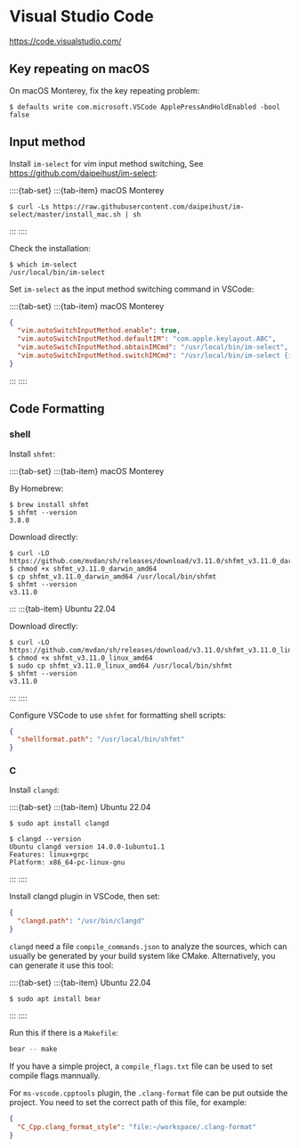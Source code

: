 # Visual Studio Code

<https://code.visualstudio.com/>

## Key repeating on macOS

On macOS Monterey, fix the key repeating problem:

```console
$ defaults write com.microsoft.VSCode ApplePressAndHoldEnabled -bool false
```

## Input method

Install `im-select` for vim input method switching, See <https://github.com/daipeihust/im-select>:

::::{tab-set}
:::{tab-item} macOS Monterey

```console
$ curl -Ls https://raw.githubusercontent.com/daipeihust/im-select/master/install_mac.sh | sh
```

:::
::::

Check the installation:

```console
$ which im-select
/usr/local/bin/im-select
```

Set `im-select` as the input method switching command in VSCode:

::::{tab-set}
:::{tab-item} macOS Monterey

```json
{
  "vim.autoSwitchInputMethod.enable": true,
  "vim.autoSwitchInputMethod.defaultIM": "com.apple.keylayout.ABC",
  "vim.autoSwitchInputMethod.obtainIMCmd": "/usr/local/bin/im-select",
  "vim.autoSwitchInputMethod.switchIMCmd": "/usr/local/bin/im-select {im}"
}
```

:::
::::

## Code Formatting

### shell

Install `shfmt`:

::::{tab-set}
:::{tab-item} macOS Monterey

By Homebrew:

```console
$ brew install shfmt
$ shfmt --version
3.8.0
```

Download directly:

```console
$ curl -LO https://github.com/mvdan/sh/releases/download/v3.11.0/shfmt_v3.11.0_darwin_amd64
$ chmod +x shfmt_v3.11.0_darwin_amd64
$ cp shfmt_v3.11.0_darwin_amd64 /usr/local/bin/shfmt
$ shfmt --version
v3.11.0
```

:::
:::{tab-item} Ubuntu 22.04

Download directly:

```console
$ curl -LO https://github.com/mvdan/sh/releases/download/v3.11.0/shfmt_v3.11.0_linux_amd64
$ chmod +x shfmt_v3.11.0_linux_amd64
$ sudo cp shfmt_v3.11.0_linux_amd64 /usr/local/bin/shfmt
$ shfmt --version
v3.11.0
```

:::
::::

Configure VSCode to use `shfmt` for formatting shell scripts:

```json
{
  "shellformat.path": "/usr/local/bin/shfmt"
}
```

### C

Install `clangd`:

::::{tab-set}
:::{tab-item} Ubuntu 22.04

```console
$ sudo apt install clangd
```

```console
$ clangd --version
Ubuntu clangd version 14.0.0-1ubuntu1.1
Features: linux+grpc
Platform: x86_64-pc-linux-gnu
```

:::
::::

Install clangd plugin in VSCode, then set:

```json
{
  "clangd.path": "/usr/bin/clangd"
}
```

`clangd` need a file `compile_commands.json` to analyze the sources, which can usually be generated by your build system like CMake. Alternatively, you can generate it use this tool:

::::{tab-set}
:::{tab-item} Ubuntu 22.04

```console
$ sudo apt install bear
```

:::
::::

Run this if there is a `Makefile`:

```sh
bear -- make
```

If you have a simple project, a `compile_flags.txt` file can be used to set compile flags mannually.

For `ms-vscode.cpptools` plugin, the `.clang-format` file can be put outside the project. You need to set the correct path of this file, for example:

```json
{
  "C_Cpp.clang_format_style": "file:~/workspace/.clang-format"
}
```
